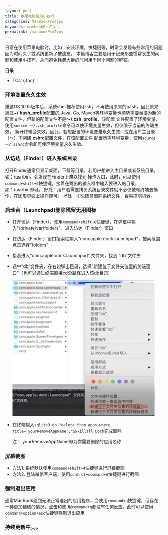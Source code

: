 ```yaml
---
layout: post
title: 苹果电脑使用小技巧
categories: MacBookProTips
keywords: macbookProTips
permalink: /macbookProTips
---
```


日常在使用苹果电脑时，比如：安装环境，快捷键等，时常会发现有些常用的问题因为时间久了或系统更新了被遗忘。
本篇博客主要是用于记录那些惯常发生的问题和使用小技巧，从而避免耗费大量的时间用于同个问题的解答。

**目录**

* TOC
{:toc}

### 环境变量永久生效
重装OS 10.15版本后，系统shell推荐使用zsh，不再使用原来的bash，因此原来通过<b>~/.bash_profile</b>配置的
Java, Go, Maven等环境变量也顺势需要替换为新的配置文件，但新的配置文件不是<b>～/.zsh_profile</b>，该配置
文件配置了环境变量，使用`source ～/.zsh_profile`命令可以使环境变量生效，但仅限于当前的终端生效，
新开终端会失效，因此，若想配置的环境变量永久生效，应在用户主目录（～）下创建<b>.zshrc</b>配置文件，在该配置文件
配置所需环境变量，使用`source ～/.zshrc`命令即可使环境变量永久生效。

### 从访达（Finder）进入系统目录
打开Finder通常只显示桌面，下载等目录，若用户想进入主目录或者系统目录，如：/usr/bin，会发现在Finder上难以找到
操作入口，此时，可以使用`command+shift+G`快捷键，接着在跳出的输入框中输入要进入的目录，如：/usr/bin即可。
好处：用户若需要拷贝系统目录文件就不必仅依赖终端去操作，在图形界面上操作即可。
坏处：切忌随意删除系统文件，容易搞崩机器。

### 启动台（Launchpad)删除残留无用图标
- 打开访达（Finder），使用`command+shift+G`快捷键，在弹框中输入"/private/var/folders"，进入访达（Finder）窗口
- 在访达（Finder）窗口搜索栏输入"com.apple.dock.launchpad"，搜索范围点击选择“folders”
- 接着进入“com.apple.dock.launchpad” 文件夹，找到 “db”文件夹
- 选中“db”文件夹，在右边弹出目录，选择"新建位于文件夹位置的终端窗口"（也可以通过终端直接cd全路径进入该db目录)

  ![打开指定位置终端窗口](/images/posts/macbookProTips/open_terminal.jpg "打开指定位置终端窗口")
- 在终端输入`sqlite3 db "delete from apps where title='yourRemoveAppName';"&&killall Dock`完成删除

  注： yourRemoveAppName即为你需要删除的应用名称

### 屏幕截图
- 方法1. 系统默认使用`command+shift+4`快捷键进行屏幕截图
- 方法2. 登陆微信客户端，使用`control+command+A`快捷键进行截图

### 强制退出应用
通常MacBook遇到无法正常退出的应用程序，会使用`command+q`快捷键，但存在一种更加糟糕的情况，点击和使
用`command+q`都没有任何反应，此时可以使用`command+option+esc`快捷键强制退出应用

### 持续更新中。。。


